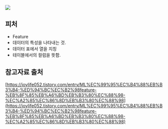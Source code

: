 ![](https://blog.kakaocdn.net/dn/Xqjky/btqGQc0ACVS/ziXHjzk6hwJtBM0wGKVrG1/img.png)

## 피처
- Feature
- 데이터의 특성을 나타내는 것.
- 데이터 표에서 열을 지칭
- 테이블에서의 컬럼을 뜻함.

## 참고자료 출처
[https://joylife052.tistory.com/entry/ML%EC%99%95%EC%B4%88%EB%B3%B4-%ED%94%BC%EC%B2%98feature-%EB%8F%85%EB%A6%BD%EB%B3%80%EC%88%98-%EC%A2%85%EC%86%8D%EB%B3%80%EC%88%98](https://joylife052.tistory.com/entry/ML%EC%99%95%EC%B4%88%EB%B3%B4-%ED%94%BC%EC%B2%98feature-%EB%8F%85%EB%A6%BD%EB%B3%80%EC%88%98-%EC%A2%85%EC%86%8D%EB%B3%80%EC%88%98)